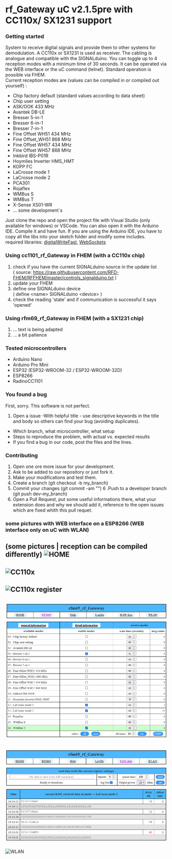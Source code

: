 # rf_Gateway uC v2.1.5pre with CC110x/ SX1231 support

### Getting started


System to receive digital signals and provide them to other systems for demodulation. A CC110x or SX1231 is used as receiver. The cabling is analogue and compatible with the SIGNALduino. You can toggle up to 4 reception modes with a minimum time of 30 seconds. It can be operated via the WEB interface or the uC command (telnet). Standard operation is possible via FHEM. <br>Current reception modes are (values can be compiled in or compiled out yourself) :
  - Chip factory default (standard values according to data sheet)
  - Chip user setting
  - ASK/OOK 433 MHz
  - Avantek DB-LE
  - Bresser 5-in-1
  - Bresser 6-in-1
  - Bresser 7-in-1
  - Fine Offset WH51 434 MHz
  - Fine Offset_WH51 868 MHz
  - Fine Offset WH57 434 MHz
  - Fine Offset WH57 868 MHz
  - Inkbird IBS-P01R
  - Hoymiles Inverter HMS_HMT
  - KOPP FC
  - LaCrosse mode 1
  - LaCrosse mode 2
  - PCA301
  - Rojaflex
  - WMBus S
  - WMBus T
  - X-Sense XS01-WR
  - ... some development´s


Just clone the repo and open the project file with Visual Studio (only available for windows) or VSCode.
You can also open it with the Arduino IDE. 
Compile it and have fun.
If you are using the Arduino IDE, you have to copy all the libs into your sketch folder and modify some includes.<br>
required libraries: [digitalWriteFast](https://www.arduino.cc/reference/en/libraries/digitalwritefast/), [WebSockets](https://www.arduino.cc/reference/en/libraries/websockets/)

### Using cc1101_rf_Gateway in FHEM (with a CC110x chip)

1. check if you have the current SIGNALduino source in the update list <br> ( source: https://raw.githubusercontent.com/RFD-FHEM/RFFHEM/master/controls_signalduino.txt )
2. update your FHEM
3. define one SIGNALduino device <br> ( define \<name\> SIGNALduino \<device\> )
4. check the reading 'state' and if communication is successful it says 'opened'

### Using rfm69_rf_Gateway in FHEM (with a SX1231 chip)

1. ... text is being adapted
2. ... a bit patience

### Tested microcontrollers

* Arduino Nano
* Arduino Pro Mini
* ESP32 (ESP32-WROOM-32 / ESP32-WROOM-32D)
* ESP8266
* RadinoCC1101


### You found a bug

First, sorry. This software is not perfect.
1. Open a issue
-With helpful title - use descriptive keywords in the title and body so others can find your bug (avoiding duplicates).
- Which branch, what microcontroller, what setup
- Steps to reproduce the problem, with actual vs. expected results
- If you find a bug in our code, post the files and the lines. 

### Contributing

1. Open one ore more issue for your development.
2. Ask to be added to our repository or just fork it.
3. Make your modifications and test them.
4. Create a branch (git checkout -b my_branch)
5. Commit your changes (git commit -am "<some description>")
6 .Push to a developer branch (git push dev-<xyz >my_branch)
7. Open a Pull Request, put some useful informations there, what your extension does and why we should add it, reference to the open issues which are fixed whith this pull requet.

  
### some pictures with WEB interface on a ESP8266 (WEB interface only on uC with WLAN)
  (some pictures | reception can be compiled differently)
  ![HOME](./screenshots/picture1.png)
  -
  ![CC110x](./screenshots/picture2.png)
  -
  ![CC110x register](./screenshots/picture3.png)
  -
  ![CC110x reception](./screenshots/picture4.png)
  -
  ![RAW data](./screenshots/picture5.png)
  -
  ![WLAN](./screenshots/picture6.png)

